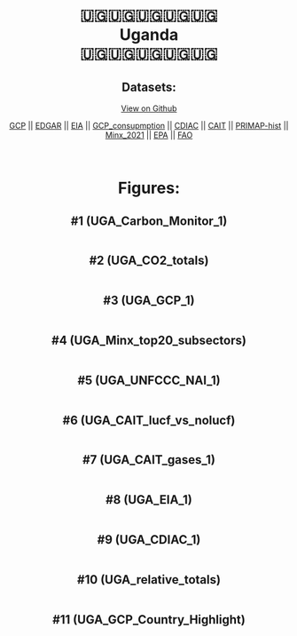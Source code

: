 
<center>
<h1 align="center">
🇺🇬🇺🇬🇺🇬🇺🇬🇺🇬
<br>
Uganda
<br>
🇺🇬🇺🇬🇺🇬🇺🇬🇺🇬
</h1>
<h2>Datasets:</h2>
<p><a href="https://github.com/dquintani/GreenhouseData/tree/master/country_data/UGA_Uganda/data">View on Github</a>
<br></p><p><a href="data/UGA_GCP.csv">GCP</a> || <a href="data/UGA_EDGAR.csv">EDGAR</a> || <a href="data/UGA_EIA.csv">EIA</a> || <a href="data/UGA_GCP_consupmption.csv">GCP_consupmption</a> || <a href="data/UGA_CDIAC.csv">CDIAC</a> || <a href="data/UGA_CAIT.csv">CAIT</a> || <a href="data/UGA_PRIMAP-hist.csv">PRIMAP-hist</a> || <a href="data/UGA_Minx_2021.csv">Minx_2021</a> || <a href="data/UGA_EPA.csv">EPA</a> || <a href="data/UGA_FAO.csv">FAO</a></p><p><br></p>
<h1>Figures:</h1><h2>#1 (UGA_Carbon_Monitor_1)</h2>
<p><img alt="" src="figures/UGA_Carbon_Monitor_1.png" /></p><h2>#2 (UGA_CO2_totals)</h2>
<p><img alt="" src="figures/UGA_CO2_totals.png" /></p><h2>#3 (UGA_GCP_1)</h2>
<p><img alt="" src="figures/UGA_GCP_1.png" /></p><h2>#4 (UGA_Minx_top20_subsectors)</h2>
<p><img alt="" src="figures/UGA_Minx_top20_subsectors.png" /></p><h2>#5 (UGA_UNFCCC_NAI_1)</h2>
<p><img alt="" src="figures/UGA_UNFCCC_NAI_1.png" /></p><h2>#6 (UGA_CAIT_lucf_vs_nolucf)</h2>
<p><img alt="" src="figures/UGA_CAIT_lucf_vs_nolucf.png" /></p><h2>#7 (UGA_CAIT_gases_1)</h2>
<p><img alt="" src="figures/UGA_CAIT_gases_1.png" /></p><h2>#8 (UGA_EIA_1)</h2>
<p><img alt="" src="figures/UGA_EIA_1.png" /></p><h2>#9 (UGA_CDIAC_1)</h2>
<p><img alt="" src="figures/UGA_CDIAC_1.png" /></p><h2>#10 (UGA_relative_totals)</h2>
<p><img alt="" src="figures/UGA_relative_totals.png" /></p><h2>#11 (UGA_GCP_Country_Highlight)</h2>
<p><img alt="" src="figures/UGA_GCP_Country_Highlight.png" /></p>